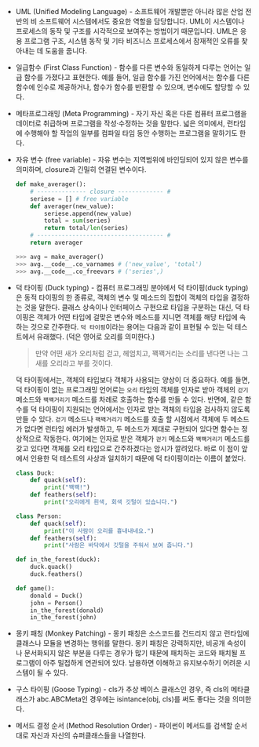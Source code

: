 - UML (Unified Modeling Language) - 소프트웨어 개발뿐만 아니라 많은 산업 전반의 비 소프트웨어 시스템에서도 중요한 역할을 담당합니다. UML이 시스템이나 프로세스의 동작 및 구조를 시각적으로 보여주는 방법이기 때문입니다. UML은 응용 프로그램 구조, 시스템 동작 및 기타 비즈니스 프로세스에서 잠재적인 오류를 찾아내는 데 도움을 줍니다. 

- 일급함수 (First Class Function) - 함수를 다른 변수와 동일하게 다루는 언어는 일급 함수를 가졌다고 표현한다. 예를 들어, 일급 함수를 가진 언어에서는 함수를 다른 함수에 인수로 제공하거나, 함수가 함수를 반환할 수 있으며, 변수에도 할당할 수 있다.

- 메타프로그래밍 (Meta Programming) - 자기 자신 혹은 다른 컴퓨터 프로그램을 데이터로 취급하며 프로그램을 작성·수정하는 것을 말한다. 넓은 의미에서, 런타임에 수행해야 할 작업의 일부를 컴파일 타임 동안 수행하는 프로그램을 말하기도 한다.

- 자유 변수 (free variable) - 자유 변수는 지역범위에 바인딩되어 있지 않은 변수를 의미하며, closure과 긴밀히 연결된 변수이다.
    ```Python
    def make_averager():
        # -------------- closure ------------- #
        seriese = [] # free variable
        def averager(new_value):
            seriese.append(new_value)
            total = sum(series)
            return total/len(series)
        # ------------------------------------ #
        return averager

    >>> avg = make_averager()
    >>> avg.__code__.co_varnames # ('new_value', 'total')
    >>> avg.__code__.co_freevars # ('series',)
    ```

- 덕 타이핑 (Duck typing) - 컴퓨터 프로그래밍 분야에서 덕 타이핑(duck typing)은 동적 타이핑의 한 종류로, 객체의 변수 및 메소드의 집합이 객체의 타입을 결정하는 것을 말한다. 클래스 상속이나 인터페이스 구현으로 타입을 구분하는 대신, 덕 타이핑은 객체가 어떤 타입에 걸맞은 변수와 메소드를 지니면 객체를 해당 타입에 속하는 것으로 간주한다. `덕 타이핑`이라는 용어는 다음과 같이 표현될 수 있는 덕 테스트에서 유래했다. (덕은 영어로 오리를 의미한다.)
    > 만약 어떤 새가 오리처럼 걷고, 헤엄치고, 꽥꽥거리는 소리를 낸다면 나는 그 새를 오리라고 부를 것이다.

    덕 타이핑에서는, 객체의 타입보다 객체가 사용되는 양상이 더 중요하다. 예를 들면, 덕 타이핑이 없는 프로그래밍 언어로는 `오리` 타입의 객체를 인자로 받아 객체의 `걷기` 메소드와 `꽥꽥거리기` 메소드를 차례로 호출하는 함수를 만들 수 있다. 반면에, 같은 함수를 덕 타이핑이 지원되는 언어에서는 인자로 받는 객체의 타입을 검사하지 않도록 만들 수 있다. `걷기` 메소드나 `꽥꽥거리기` 메소드를 호출 할 시점에서 객체에 두 메소드가 없다면 런타임 에러가 발생하고, 두 메소드가 제대로 구현되어 있다면 함수는 정상적으로 작동한다. 여기에는 인자로 받은 객체가 `걷기` 메소드와 `꽥꽥거리기` 메소드를 갖고 있다면 객체를 오리 타입으로 간주하겠다는 암시가 깔려있다. 바로 이 점이 앞에서 인용한 덕 테스트의 사상과 일치하기 때문에 덕 타이핑이라는 이름이 붙었다.
    ```Python
    class Duck:
        def quack(self): 
            print("꽥꽥!")
        def feathers(self):
            print("오리에게 흰색, 회색 깃털이 있습니다.")

    class Person:
        def quack(self): 
            print("이 사람이 오리를 흉내내네요.")
        def feathers(self):
            print("사람은 바닥에서 깃털을 주워서 보여 줍니다.")

    def in_the_forest(duck):
        duck.quack()
        duck.feathers()

    def game():
        donald = Duck()
        john = Person()
        in_the_forest(donald)
        in_the_forest(john)
    ```

- 몽키 패칭 (Monkey Patching) - 몽키 패칭은 소스코드를 건드리지 않고 런타임에 클래스나 모듈을 변경하는 행위를 말한다. 몽키 패칭은 강력하지만, 비공개 속성이나 문서화되지 않은 부분을 다루는 경우가 많기 때문에 패치하는 코드와 패치될 프로그램이 아주 밀접하게 연관되어 있다. 남용하면 이해하고 유지보수하기 어려운 시스템이 될 수 있다.

- 구스 타이핑 (Goose Typing) - cls가 추상 베이스 클래스인 경우, 즉 cls의 메타클래스가 abc.ABCMeta인 경우에는 isintance(obj, cls)를 써도 좋다는 것을 의미한다.

- 메서드 결정 순서 (Method Resolution Order) - 파이썬이 메서드를 검색할 순서대로 자신과 자신의 슈퍼클래스들을 나열한다.
